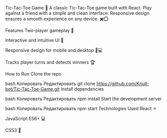 Tic-Tac-Toe Game 🎲
A classic Tic-Tac-Toe game built with React. Play against a friend with a simple and clean interface. Responsive design ensures a smooth experience on any device. ✖️⭕️

Features
Two-player gameplay 👫

Interactive and intuitive UI 🎨

Responsive design for mobile and desktop 📱💻

Tracks player turns and detects winners 🏆

How to Run
Clone the repo

bash
Копировать
Редактировать
git clone https://github.com/Knull-bot/Tic-Tac-Toe-Game.git
Install dependencies

bash
Копировать
Редактировать
npm install
Start the development server

bash
Копировать
Редактировать
npm start
Technologies Used
React ⚛️

JavaScript ES6+ 💻

CSS3 🎨
